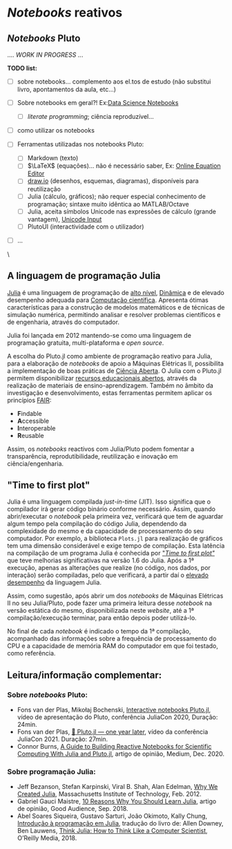 # *Notebooks* reativos

## _Notebooks_ Pluto

.... *WORK IN PROGRESS* ...

**TODO list:**

- [ ]  sobre notebooks... complemento aos el.tos de estudo (não substitui livro, apontamentos da aula, etc...)
- [ ] Sobre notebooks em geral?! Ex:[Data Science Notebooks](https://datasciencenotebook.org/)
    - [ ] *literate programming*; ciência reproduzível...
- [ ] como utilizar os notebooks
- [ ] Ferramentas utilizadas nos notebooks Pluto:
    - [ ] Markdown (texto)
    - [ ] $\LaTeX$ (equações)... não é necessário saber, Ex: [Online Equation Editor](https://www.codecogs.com/eqnedit.php)
    - [ ] [draw.io](https://app.diagrams.net/) (desenhos, esquemas, diagramas), disponíveis para reutilização
    - [ ] Julia (cálculo, gráficos); não requer especial conhecimento de programação; sintaxe muito idêntica ao MATLAB/Octave
    - [ ] Julia, aceita símbolos Unicode nas expressões de cálculo (grande vantagem), [Unicode Input](https://docs.julialang.org/en/v1/manual/unicode-input/)
    - [ ] PlutoUI (interactividade com o utilizador)
- [ ] ...


\
## A linguagem de programação Julia 
[Julia](https://en.wikipedia.org/wiki/Julia_(programming_language)) é uma linguagem de programação de [alto nível](https://en.wikipedia.org/wiki/High-level_programming_language), [Dinâmica](https://en.wikipedia.org/wiki/Dynamic_programming_language) e de elevado desempenho adequada para [Computação científica](https://pt.wikipedia.org/wiki/Computa%C3%A7%C3%A3o_cient%C3%ADfica). Apresenta ótimas características para a construção de modelos matemáticos e de técnicas de simulação numérica, permitindo analisar e resolver problemas científicos e de engenharia, através do computador.

Julia foi lançada em 2012 mantendo-se como uma linguagem de programação gratuita, multi-plataforma e *open source*.


A escolha do Pluto.jl como ambiente de programação reativo para Julia, para a elaboração de *notebooks* de apoio a Máquinas Elétricas II, possibilita a implementação de boas práticas de [Ciência Aberta](https://www.ciencia-aberta.pt/). O Julia com o Pluto.jl permitem disponibilizar [recursos educacionais abertos](https://en.wikipedia.org/wiki/Open_educational_resources), através da realização de materiais de ensino-aprendizagem. Também no âmbito da investigação e desenvolvimento, estas ferramentas permitem aplicar os princípios [FAIR](https://openscience.eu/):

- **F**indable
- **A**ccessible
- **I**nteroperable
- **R**eusable


Assim, os *notebooks* reactivos com Julia/Pluto podem fomentar a transparência, reprodutibilidade, reutilização e inovação em ciência/engenharia.


## "Time to first plot"
Julia é uma linguagem compilada *just-in-time* (JIT). Isso significa que o compilador irá gerar código binário conforme necessário. Assim, quando abrir/executar o *notebook* pela primeira vez, verificará que tem de aguardar algum tempo pela compilação do código Julia, dependendo da complexidade do mesmo e da capacidade de processamento do seu computador. Por exemplo, a biblioteca `Plots.jl` para realização de gráficos tem uma dimensão considerável e exige tempo de compilação. Esta latência na compilação de um programa Julia é conhecida por ["_Time to first plot"_](https://lwn.net/Articles/856819/) que teve melhorias significativas na versão 1.6 do Julia. Após a 1ª execução, apenas as alterações que realize (no código, nos dados, por interação) serão compiladas, pelo que verificará, a partir daí o [elevado desempenho](https://julialang.org/benchmarks/) da linguagem Julia.

Assim, como sugestão, após abrir um dos *notebooks* de Máquinas Elétricas II no seu Julia/Pluto, pode fazer uma primeira leitura desse *notebook* na versão estática do mesmo, disponibilizada neste *website*, até a 1ª compilação/execução terminar, para então depois poder utilizá-lo.

No final de cada *notebook* é indicado o tempo da 1ª compilação, acompanhado das informações sobre a frequência de processamento do CPU e a capacidade de memória RAM do computador em que foi testado, como referência.


## Leitura/informação complementar:

### Sobre _notebooks_ Pluto:

- Fons van der Plas, Mikołaj Bochenski, [Interactive notebooks Pluto.jl](https://youtu.be/IAF8DjrQSSk), vídeo de apresentação do Pluto, conferência JuliaCon 2020, Duração: 24min.
- Fons van der Plas, [🎈 Pluto.jl — one year later](https://youtu.be/HiI4jgDyDhY), vídeo da conferência JuliaCon 2021. Duração: 27min.
- Connor Burns, [A Guide to Building Reactive Notebooks for Scientific Computing With Julia and Pluto.jl](https://medium.com/swlh/a-guide-to-building-reactive-notebooks-for-scientific-computing-with-julia-and-pluto-jl-1a2c0c455d51), artigo de opinião, Medium, Dec. 2020.


### Sobre programação Julia:

- Jeff Bezanson, Stefan Karpinski, Viral B. Shah, Alan Edelman, [Why We Created Julia](https://julialang.org/blog/2012/02/why-we-created-julia/), Massachusetts Institute of Technology, Feb. 2012.
- Gabriel Gauci Maistre, [10 Reasons Why You Should Learn Julia](https://blog.goodaudience.com/10-reasons-why-you-should-learn-julia-d786ac29c6ca), artigo de opinião, Good Audience, Sep. 2018.
- Abel Soares Siqueira, Gustavo Sarturi, João Okimoto, Kally Chung, [Introdução à programação em Julia](https://juliaintro.github.io/JuliaIntroBR.jl/), tradução do livro de: Allen Downey, Ben Lauwens, [Think Julia: How to Think Like a Computer Scientist](https://benlauwens.github.io/ThinkJulia.jl/latest/book.html), O’Reilly Media, 2018. 
